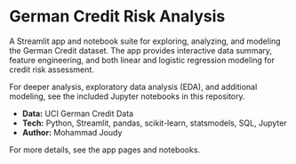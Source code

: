 # German Credit Risk Analysis

A Streamlit app and notebook suite for exploring, analyzing, and modeling the German Credit dataset. The app provides interactive data summary, feature engineering, and both linear and logistic regression modeling for credit risk assessment. 

For deeper analysis, exploratory data analysis (EDA), and additional modeling, see the included Jupyter notebooks in this repository.

- **Data:** UCI German Credit Data
- **Tech:** Python, Streamlit, pandas, scikit-learn, statsmodels, SQL, Jupyter
- **Author:** Mohammad Joudy

For more details, see the app pages and notebooks. 